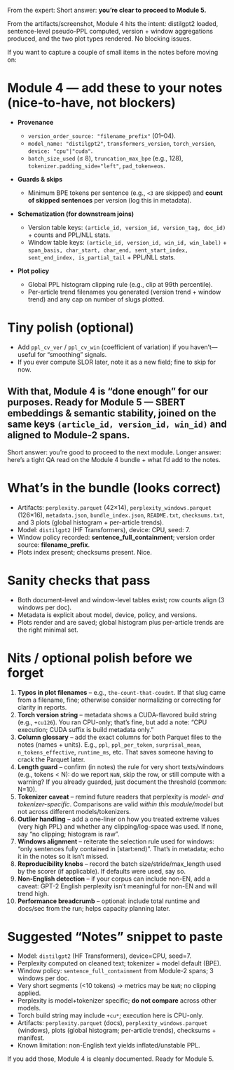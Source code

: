From the expert:
Short answer: **you’re clear to proceed to Module 5.**

From the artifacts/screenshot, Module 4 hits the intent: distilgpt2 loaded, sentence-level pseudo-PPL computed, version + window aggregations produced, and the two plot types rendered. No blocking issues.

If you want to capture a couple of small items in the notes before moving on:

# Module 4 — add these to your notes (nice-to-have, not blockers)

* **Provenance**

  * `version_order_source: "filename_prefix"` (01–04).
  * `model_name: "distilgpt2"`, `transformers_version`, `torch_version`, `device: "cpu"|"cuda"`.
  * `batch_size_used` (≤ 8), `truncation_max_bpe` (e.g., 128), `tokenizer.padding_side="left"`, `pad_token=eos`.
* **Guards & skips**

  * Minimum BPE tokens per sentence (e.g., `<3` are skipped) and **count of skipped sentences** per version (log this in metadata).
* **Schematization (for downstream joins)**

  * Version table keys: `(article_id, version_id, version_tag, doc_id)` + counts and PPL/NLL stats.
  * Window table keys: `(article_id, version_id, win_id, win_label)` + `span_basis, char_start, char_end, sent_start_index, sent_end_index, is_partial_tail` + PPL/NLL stats.
* **Plot policy**

  * Global PPL histogram clipping rule (e.g., clip at 99th percentile).
  * Per-article trend filenames you generated (version trend + window trend) and any cap on number of slugs plotted.

# Tiny polish (optional)

* Add `ppl_cv_ver` / `ppl_cv_win` (coefficient of variation) if you haven’t—useful for “smoothing” signals.
* If you ever compute SLOR later, note it as a new field; fine to skip for now.

With that, Module 4 is “done enough” for our purposes. Ready for **Module 5 — SBERT embeddings & semantic stability**, joined on the same keys `(article_id, version_id, win_id)` and aligned to Module-2 spans.
---
Short answer: you’re good to proceed to the next module.
Longer answer: here’s a tight QA read on the Module 4 bundle + what I’d add to the notes.

# What’s in the bundle (looks correct)

* Artifacts: `perplexity.parquet` (42×14), `perplexity_windows.parquet` (126×16), `metadata.json`, `bundle_index.json`, `README.txt`, `checksums.txt`, and 3 plots (global histogram + per-article trends).
* Model: `distilgpt2` (HF Transformers), device: CPU, seed: 7.
* Window policy recorded: **sentence\_full\_containment**; version order source: **filename\_prefix**.
* Plots index present; checksums present. Nice.

# Sanity checks that pass

* Both document-level and window-level tables exist; row counts align (3 windows per doc).
* Metadata is explicit about model, device, policy, and versions.
* Plots render and are saved; global histogram plus per-article trends are the right minimal set.

# Nits / optional polish before we forget

1. **Typos in plot filenames** – e.g., `the-count-that-coudnt`. If that slug came from a filename, fine; otherwise consider normalizing or correcting for clarity in reports.
2. **Torch version string** – metadata shows a CUDA-flavored build string (e.g., `+cu126`). You ran CPU-only; that’s fine, but add a note: “CPU execution; CUDA suffix is build metadata only.”
3. **Column glossary** – add the exact columns for both Parquet files to the notes (names + units). E.g., `ppl`, `ppl_per_token`, `surprisal_mean`, `n_tokens_effective`, `runtime_ms`, etc. That saves someone having to crack the Parquet later.
4. **Length guard** – confirm (in notes) the rule for very short texts/windows (e.g., tokens < N): do we report `NaN`, skip the row, or still compute with a warning? If you already guarded, just document the threshold (common: N=10).
5. **Tokenizer caveat** – remind future readers that perplexity is *model- and tokenizer-specific*. Comparisons are valid *within this module/model* but not across different models/tokenizers.
6. **Outlier handling** – add a one-liner on how you treated extreme values (very high PPL) and whether any clipping/log-space was used. If none, say “no clipping; histogram is raw”.
7. **Windows alignment** – reiterate the selection rule used for windows: “only sentences fully contained in \[start\:end)”. That’s in metadata; echo it in the notes so it isn’t missed.
8. **Reproducibility knobs** – record the batch size/stride/max\_length used by the scorer (if applicable). If defaults were used, say so.
9. **Non-English detection** – if your corpus can include non-EN, add a caveat: GPT-2 English perplexity isn’t meaningful for non-EN and will trend high.
10. **Performance breadcrumb** – optional: include total runtime and docs/sec from the run; helps capacity planning later.

# Suggested “Notes” snippet to paste

* Model: `distilgpt2` (HF Transformers), device=CPU, seed=7.
* Perplexity computed on cleaned text; tokenizer = model default (BPE).
* Window policy: `sentence_full_containment` from Module-2 spans; 3 windows per doc.
* Very short segments (<10 tokens) → metrics may be `NaN`; no clipping applied.
* Perplexity is model+tokenizer specific; **do not compare** across other models.
* Torch build string may include `+cu*`; execution here is CPU-only.
* Artifacts: `perplexity.parquet` (docs), `perplexity_windows.parquet` (windows), plots (global histogram; per-article trends), checksums + manifest.
* Known limitation: non-English text yields inflated/unstable PPL.

If you add those, Module 4 is cleanly documented. Ready for Module 5.
